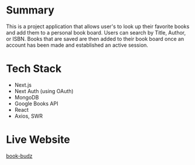 # Summary
This is a project application that allows user's to look up their favorite books and add them to a personal book board. Users can search by Title, Author, or ISBN. Books that are saved are then added to their book board once an account has been made and established an active session.  

# Tech Stack
- Next.js
- Next Auth (using OAuth)
- MongoDB
- Google Books API
- React
- Axios, SWR

# Live Website
[book-budz]()